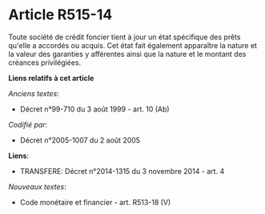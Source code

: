 # Article R515-14

Toute société de crédit foncier tient à jour un état spécifique des prêts qu'elle a accordés ou acquis. Cet état fait
également apparaître la nature et la valeur des garanties y afférentes ainsi que la nature et le montant des créances
privilégiées.

**Liens relatifs à cet article**

_Anciens textes_:

  - Décret n°99-710 du 3 août 1999 - art. 10 (Ab)

_Codifié par_:

  - Décret n°2005-1007 du 2 août 2005

**Liens**:

  - TRANSFERE: Décret n°2014-1315 du 3 novembre 2014 - art. 4

_Nouveaux textes_:

  - Code monétaire et financier - art. R513-18 (V)
